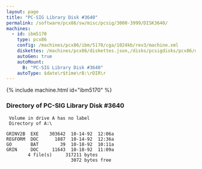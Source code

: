 ```yaml
---
layout: page
title: "PC-SIG Library Disk #3640"
permalink: /software/pcx86/sw/misc/pcsig/3000-3999/DISK3640/
machines:
  - id: ibm5170
    type: pcx86
    config: /machines/pcx86/ibm/5170/cga/1024kb/rev3/machine.xml
    diskettes: /machines/pcx86/diskettes.json,/disks/pcsigdisks/pcx86/diskettes.json
    autoGen: true
    autoMount:
      B: "PC-SIG Library Disk #3640"
    autoType: $date\r$time\rB:\rDIR\r
---
```


{% include machine.html id="ibm5170" %}

### Directory of PC-SIG Library Disk #3640

     Volume in drive A has no label
     Directory of A:\

    GRINV2B  EXE    303642  10-14-92  12:06a
    REGFORM  DOC      1887  10-14-92  12:36a
    GO       BAT        39  10-18-92  10:11a
    GRIN     DOC     11643  10-18-92  11:09a
            4 file(s)     317211 bytes
                            3072 bytes free
